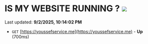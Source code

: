 # IS MY WEBSITE RUNNING ? [![](https://img.shields.io/static/v1?label=Sponsor&message=%E2%9D%A4&logo=GitHub&color=%23fe8e86)](https://github.com/sponsors/Youssef-Lehmam)

Last updated: **9/2/2025, 10:14:02 PM**

- `GET` [https://youssefservice.me](https://youssefservice.me) - **Up** (700ms)
